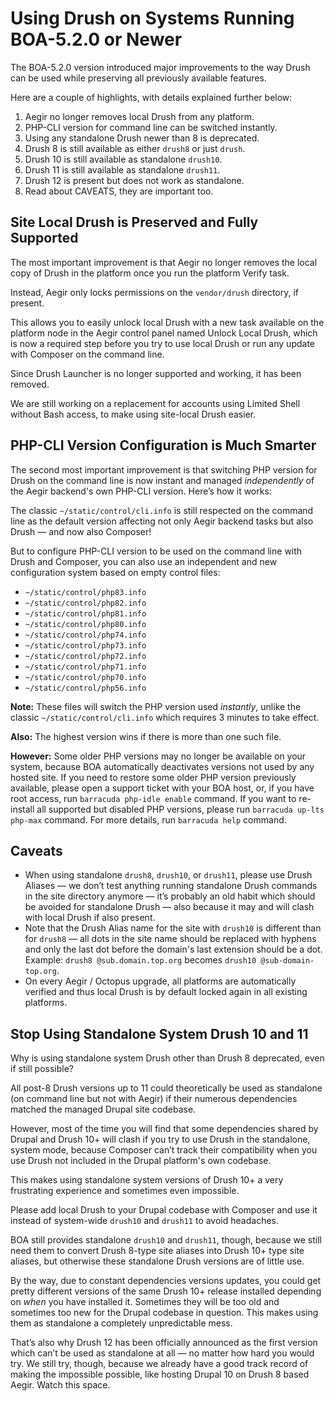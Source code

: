 
# Using Drush on Systems Running BOA-5.2.0 or Newer

The BOA-5.2.0 version introduced major improvements to the way Drush can be used while preserving all previously available features.

Here are a couple of highlights, with details explained further below:

1. Aegir no longer removes local Drush from any platform.
2. PHP-CLI version for command line can be switched instantly.
3. Using any standalone Drush newer than 8 is deprecated.
4. Drush 8 is still available as either `drush8` or just `drush`.
5. Drush 10 is still available as standalone `drush10`.
6. Drush 11 is still available as standalone `drush11`.
7. Drush 12 is present but does not work as standalone.
8. Read about CAVEATS, they are important too.

## Site Local Drush is Preserved and Fully Supported

The most important improvement is that Aegir no longer removes the local copy of Drush in the platform once you run the platform Verify task.

Instead, Aegir only locks permissions on the `vendor/drush` directory, if present.

This allows you to easily unlock local Drush with a new task available on the platform node in the Aegir control panel named Unlock Local Drush, which is now a required step before you try to use local Drush or run any update with Composer on the command line.

Since Drush Launcher is no longer supported and working, it has been removed.

We are still working on a replacement for accounts using Limited Shell without Bash access, to make using site-local Drush easier.

## PHP-CLI Version Configuration is Much Smarter

The second most important improvement is that switching PHP version for Drush on the command line is now instant and managed *independently* of the Aegir backend's own PHP-CLI version. Here’s how it works:

The classic `~/static/control/cli.info` is still respected on the command line as the default version affecting not only Aegir backend tasks but also Drush — and now also Composer!

But to configure PHP-CLI version to be used on the command line with Drush and Composer, you can also use an independent and new configuration system based on empty control files:

- `~/static/control/php83.info`
- `~/static/control/php82.info`
- `~/static/control/php81.info`
- `~/static/control/php80.info`
- `~/static/control/php74.info`
- `~/static/control/php73.info`
- `~/static/control/php72.info`
- `~/static/control/php71.info`
- `~/static/control/php70.info`
- `~/static/control/php56.info`

**Note:** These files will switch the PHP version used *instantly*, unlike the classic `~/static/control/cli.info` which requires 3 minutes to take effect.

**Also:** The highest version wins if there is more than one such file.

**However:** Some older PHP versions may no longer be available on your system, because BOA automatically deactivates versions not used by any hosted site. If you need to restore some older PHP version previously available, please open a support ticket with your BOA host, or, if you have root access, run `barracuda php-idle enable` command. If you want to re-install all supported but disabled PHP versions, please run `barracuda up-lts php-max` command. For more details, run `barracuda help` command.

## Caveats

- When using standalone `drush8`, `drush10`, or `drush11`, please use Drush Aliases — we don’t test anything running standalone Drush commands in the site directory anymore — it’s probably an old habit which should be avoided for standalone Drush — also because it may and will clash with local Drush if also present.
- Note that the Drush Alias name for the site with `drush10` is different than for `drush8` — all dots in the site name should be replaced with hyphens and only the last dot before the domain's last extension should be a dot. Example: `drush8 @sub.domain.top.org` becomes `drush10 @sub-domain-top.org`.
- On every Aegir / Octopus upgrade, all platforms are automatically verified and thus local Drush is by default locked again in all existing platforms.

## Stop Using Standalone System Drush 10 and 11

Why is using standalone system Drush other than Drush 8 deprecated, even if still possible?

All post-8 Drush versions up to 11 could theoretically be used as standalone (on command line but not with Aegir) if their numerous dependencies matched the managed Drupal site codebase.

However, most of the time you will find that some dependencies shared by Drupal and Drush 10+ will clash if you try to use Drush in the standalone, system mode, because Composer can’t track their compatibility when you use Drush not included in the Drupal platform's own codebase.

This makes using standalone system versions of Drush 10+ a very frustrating experience and sometimes even impossible.

Please add local Drush to your Drupal codebase with Composer and use it instead of system-wide `drush10` and `drush11` to avoid headaches.

BOA still provides standalone `drush10` and `drush11`, though, because we still need them to convert Drush 8-type site aliases into Drush 10+ type site aliases, but otherwise these standalone Drush versions are of little use.

By the way, due to constant dependencies versions updates, you could get pretty different versions of the same Drush 10+ release installed depending on *when* you have installed it. Sometimes they will be too old and sometimes too new for the Drupal codebase in question. This makes using them as standalone a completely unpredictable mess.

That’s also why Drush 12 has been officially announced as the first version which can’t be used as standalone at all — no matter how hard you would try. We still try, though, because we already have a good track record of making the impossible possible, like hosting Drupal 10 on Drush 8 based Aegir. Watch this space.
